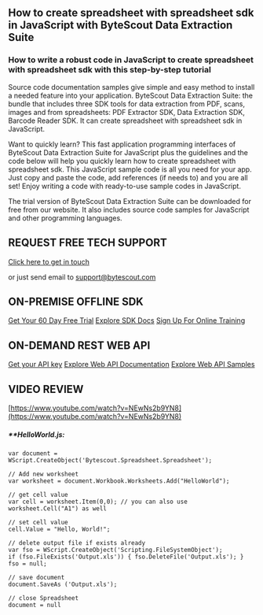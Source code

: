## How to create spreadsheet with spreadsheet sdk in JavaScript with ByteScout Data Extraction Suite

### How to write a robust code in JavaScript to create spreadsheet with spreadsheet sdk with this step-by-step tutorial

Source code documentation samples give simple and easy method to install a needed feature into your application. ByteScout Data Extraction Suite: the bundle that includes three SDK tools for data extraction from PDF, scans, images and from spreadsheets: PDF Extractor SDK, Data Extraction SDK, Barcode Reader SDK. It can create spreadsheet with spreadsheet sdk in JavaScript.

Want to quickly learn? This fast application programming interfaces of ByteScout Data Extraction Suite for JavaScript plus the guidelines and the code below will help you quickly learn how to create spreadsheet with spreadsheet sdk. This JavaScript sample code is all you need for your app. Just copy and paste the code, add references (if needs to) and you are all set! Enjoy writing a code with ready-to-use sample codes in JavaScript.

The trial version of ByteScout Data Extraction Suite can be downloaded for free from our website. It also includes source code samples for JavaScript and other programming languages.

## REQUEST FREE TECH SUPPORT

[Click here to get in touch](https://bytescout.zendesk.com/hc/en-us/requests/new?subject=ByteScout%20Data%20Extraction%20Suite%20Question)

or just send email to [support@bytescout.com](mailto:support@bytescout.com?subject=ByteScout%20Data%20Extraction%20Suite%20Question) 

## ON-PREMISE OFFLINE SDK 

[Get Your 60 Day Free Trial](https://bytescout.com/download/web-installer?utm_source=github-readme)
[Explore SDK Docs](https://bytescout.com/documentation/index.html?utm_source=github-readme)
[Sign Up For Online Training](https://academy.bytescout.com/)


## ON-DEMAND REST WEB API

[Get your API key](https://pdf.co/documentation/api?utm_source=github-readme)
[Explore Web API Documentation](https://pdf.co/documentation/api?utm_source=github-readme)
[Explore Web API Samples](https://github.com/bytescout/ByteScout-SDK-SourceCode/tree/master/PDF.co%20Web%20API)

## VIDEO REVIEW

[https://www.youtube.com/watch?v=NEwNs2b9YN8](https://www.youtube.com/watch?v=NEwNs2b9YN8)




<!-- code block begin -->

##### ****HelloWorld.js:**
    
```
var document = WScript.CreateObject('Bytescout.Spreadsheet.Spreadsheet');

// Add new worksheet
var worksheet = document.Workbook.Worksheets.Add("HelloWorld");

// get cell value
var cell = worksheet.Item(0,0); // you can also use worksheet.Cell("A1") as well

// set cell value
cell.Value = "Hello, World!";

// delete output file if exists already
var fso = WScript.CreateObject('Scripting.FileSystemObject');
if (fso.FileExists('Output.xls')) { fso.DeleteFile('Output.xls'); }
fso = null;

// save document
document.SaveAs ('Output.xls');

// close Spreadsheet
document = null

```

<!-- code block end -->